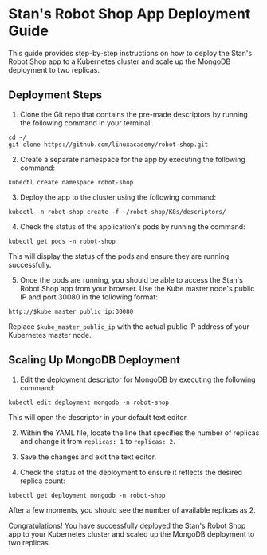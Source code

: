 # Stan's Robot Shop App Deployment Guide

This guide provides step-by-step instructions on how to deploy the Stan's Robot Shop app to a Kubernetes cluster and scale up the MongoDB deployment to two replicas.

## Deployment Steps

1. Clone the Git repo that contains the pre-made descriptors by running the following command in your terminal:
```
cd ~/
git clone https://github.com/linuxacademy/robot-shop.git
```

2. Create a separate namespace for the app by executing the following command:
```
kubectl create namespace robot-shop
```

3. Deploy the app to the cluster using the following command:
```
kubectl -n robot-shop create -f ~/robot-shop/K8s/descriptors/
```

4. Check the status of the application's pods by running the command:
```
kubectl get pods -n robot-shop
```
This will display the status of the pods and ensure they are running successfully.

5. Once the pods are running, you should be able to access the Stan's Robot Shop app from your browser. Use the Kube master node's public IP and port 30080 in the following format:
```
http://$kube_master_public_ip:30080
```
Replace `$kube_master_public_ip` with the actual public IP address of your Kubernetes master node.

## Scaling Up MongoDB Deployment

1. Edit the deployment descriptor for MongoDB by executing the following command:
```
kubectl edit deployment mongodb -n robot-shop
```
This will open the descriptor in your default text editor.

2. Within the YAML file, locate the line that specifies the number of replicas and change it from `replicas: 1` to `replicas: 2`.

3. Save the changes and exit the text editor.

4. Check the status of the deployment to ensure it reflects the desired replica count:
```
kubectl get deployment mongodb -n robot-shop
```
After a few moments, you should see the number of available replicas as 2.

Congratulations! You have successfully deployed the Stan's Robot Shop app to your Kubernetes cluster and scaled up the MongoDB deployment to two replicas.
